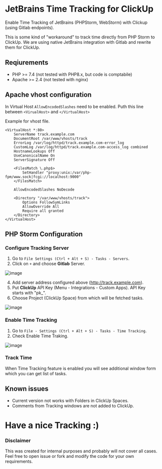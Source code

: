 # JetBrains Time Tracking for ClickUp
Enable Time Tracking of JetBrains (PHPStorm, WebStorm) with Clickup (using Gitlab endpoints).

This is some kind of "workaround" to track time directly from PHP Storm to ClickUp. We are using native JetBrains integration with Gitlab and rewrite them for ClickUp.

## Reqiurements
- PHP >= 7.4 (not tested with PHP8.x, but code is comptabile)
- Apache >= 2.4 (not tested with nginx)

## Apache vhost configuration
In Virtual Host `AllowEncodedSlashes` need to be enabled.
Puth this line between `<VirualHost>` and `</VirtualHost>`

Example for vhost file.
```
<VirtualHost *:80>
    ServerName track.example.com
    DocumentRoot /var/www/vhosts/track
    ErrorLog /var/log/httpd/track.example.com-error_log
    CustomLog /var/log/httpd/track.example.com-access_log combined
    HostnameLookups Off
    UseCanonicalName On
    ServerSignature Off

    <FilesMatch \.php$>
        SetHandler "proxy:unix:/var/php-fpm/www.sock|fcgi://localhost:9000"
    </FilesMatch>

    AllowEncodedSlashes NoDecode
    
    <Directory "/var/www/vhosts/track">    
        Options FollowSymLinks
        AllowOverride All
        Require all granted
    </Directory>
</VirtualHost>
```

## PHP Storm Configuration
### Configure Tracking Server
1. Go to `File Settings (Ctrl + Alt + S) - Tasks - Servers`.
2. Click on `+` and choose **Gitlab** Server.

![image](https://user-images.githubusercontent.com/1854269/221335335-3323e7b6-5fea-4188-bb1e-f0ee9f0746e4.png)

4. Add server address configured above (http://track.example.com).
5. Put **ClickUp** API Key (Menu - Integrations - Custom Apps). API Key starts with "pk_".
6. Choose Project (ClickUp Space) from which will be fetched tasks.

![image](https://user-images.githubusercontent.com/1854269/221335367-3038ab14-ce3e-4dc6-8d4c-791763ae6bbb.png)

### Enable Time Tracking
1. Go to `File - Settings (Ctrl + Alt + S) - Tasks - Time Tracking`.
2. Check Enable Time Traking.

![image](https://user-images.githubusercontent.com/1854269/221335381-9e88452e-b326-47fa-8d80-9da67a46ffb4.png)

### Track Time
When Time Tracking feature is enabled you will see additional window form which you can get list of tasks.

## Known issues
- Current version not works with Folders in ClickUp Spaces.
- Comments from Tracking windows are not added to ClickUp.

# Have a nice Tracking :)

### Disclaimer
This was created for internal purposes and probably will not cover all cases. Feel free to open issue or fork and modify the code for your own requirements.
